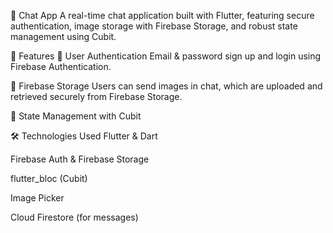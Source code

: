 
💬 Chat App
A real-time chat application built with Flutter, featuring secure authentication, image storage with Firebase Storage, and robust state management using Cubit.

🚀 Features
🔐 User Authentication
Email & password sign up and login using Firebase Authentication.

💾 Firebase Storage
Users can send images in chat, which are uploaded and retrieved securely from Firebase Storage.

🧠 State Management with Cubit

🛠️ Technologies Used
Flutter & Dart

Firebase Auth & Firebase Storage

flutter_bloc (Cubit)

Image Picker

Cloud Firestore (for messages)

